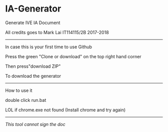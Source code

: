 # IA-Generator

Generate IVE IA Document

All credits goes to Mark Lai IT114115/2B 2017-2018

********************************************************************
In case this is your first time to use Github

Press the green "Clone or download" on the top right hand corner

Then press"download ZIP"

To download the generator
********************************************************************
How to use it

double click run.bat

LOL if chrome.exe not found (Install chrome and try again)
********************************************************************

*This tool cannot sign the doc*
